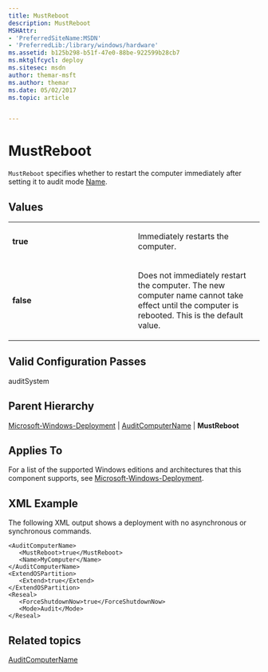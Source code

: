 ```yaml
---
title: MustReboot
description: MustReboot
MSHAttr:
- 'PreferredSiteName:MSDN'
- 'PreferredLib:/library/windows/hardware'
ms.assetid: b125b298-b51f-47e0-88be-922599b28cb7
ms.mktglfcycl: deploy
ms.sitesec: msdn
author: themar-msft
ms.author: themar
ms.date: 05/02/2017
ms.topic: article


---
```


# MustReboot


`MustReboot` specifies whether to restart the computer immediately after setting it to audit mode [Name](microsoft-windows-deployment-auditcomputername-name.md).

## Values


<table>
<colgroup>
<col width="50%" />
<col width="50%" />
</colgroup>
<tbody>
<tr class="odd">
<td><p><strong>true</strong></p></td>
<td><p>Immediately restarts the computer.</p></td>
</tr>
<tr class="even">
<td><p><strong>false</strong></p></td>
<td><p>Does not immediately restart the computer. The new computer name cannot take effect until the computer is rebooted. This is the default value.</p></td>
</tr>
</tbody>
</table>

 

## Valid Configuration Passes


auditSystem

## Parent Hierarchy


[Microsoft-Windows-Deployment](microsoft-windows-deployment.md) | [AuditComputerName](microsoft-windows-deployment-auditcomputername.md) | **MustReboot**

## Applies To


For a list of the supported Windows editions and architectures that this component supports, see [Microsoft-Windows-Deployment](microsoft-windows-deployment.md).

## XML Example


The following XML output shows a deployment with no asynchronous or synchronous commands.

```
<AuditComputerName>
   <MustReboot>true</MustReboot>
   <Name>MyComputer</Name>
</AuditComputerName>
<ExtendOSPartition>
   <Extend>true</Extend>
</ExtendOSPartition>
<Reseal>
   <ForceShutdownNow>true</ForceShutdownNow>
   <Mode>Audit</Mode>
</Reseal>
```

## Related topics


[AuditComputerName](microsoft-windows-deployment-auditcomputername.md)

 

 







